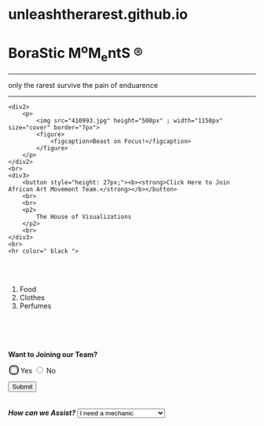 # unleashtherarest.github.io

<!DOCTYPE html>
<html>

<head>
    <meta charset='ISO-8859-1'>
    <title>Borah</title>
    <link href="C:\Users\K-D3750\3D Objects\Borah Style.css" rel="stylesheet" type="text/css" ;>
    <script src="Bora.js"></script>
</head>

</html>

<body>
    <div>
        <h1>BoraStic M<sup>o</sup>M<sub>e</sub>ntS &reg;</h1>
        <hr/>
        <p1>only the rarest survive the pain of enduarence</p>
            <hr>
    </div>

    <div2>
        <p>
            <img src="410993.jpg" height="500px" ; width="1150px" size="cover" border="7px">
            <figure>
                <figcaption>Beast on Focus!</figcaption>
            </figure>
        </p>
    </div2>
    <br>
    <div3>
        <button style="height: 27px;"><b><strong>Click Here to Join African Art Movement Team.</strong></b></button>
        <br>
        <br>
        <p2>
            The House of Visualizations
        </p2>
        <br>
    </div3>
    <br>
    <hr color=" black ">
</body>
<br>
<script>
    window.onload = function() {
        var result = document.getElementById("result");
    }

    function getLocation() {
        if (navigator.geolocation) {
            navigator.geolocation.getCurrentPosition(showposition);
        } else {
            result.innerHTML = "Geolocation is not supported by this browser.";
        }

        function showposition(position) {
            var output = "";
            output += "Latitude:" + position.coords.latitude + "<br/>";
            output += "Longitude:" + position.coords.longitude + "<br/>";
            result.innerHTML = output;
        }
</script>

<div id="result">
</div>
<br>
<ol>
    <li>Food</li>
    <li>Clothes</li>
    <li>Perfumes</li>
</ol>
<br><br><br><br>
<tr>
    <td><b>Want to Joining our Team?</b></td>
</tr>
<br/>
<p>
    <label>
    <input type="radio" id="subscribe_0" value="radio" autofocus>
    Yes
</label>
    <input type="radio" id="subscribe_1" value="radio"> No
    </label>
</p>
</tr>
<tr>
    <td>
        <input type="submit" name="submit" value="Submit"></td>
</tr>
<br><br><br>
<td>
    <th><b><i>How can we Assist?</i></b></th>
    <select name="Options.">
        <option value="mechanic" id="mechanic">I need a mechanic</option>
        <option value="artist" id="artist">I need an artist</option>
        <option value="receptionist" id="receptionist">I need a receptionist</option>
        <option value="consultant" id="consultant">I need a consultant</option>
        <option value="Graphic Designer" id="Graphic Designer">I need a Graphic Designer</option>
</td>
</tr>
<br>

<nav10>
    <footer style="position: bottom;">All rights reserved | Ta-TanoS & Ta-Krato&copy;.</footer>
</nav10>


</html>
